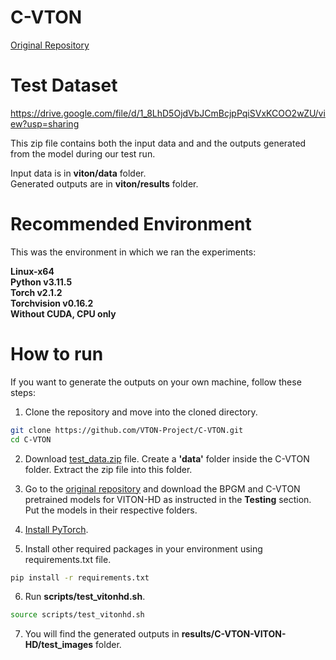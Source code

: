# C-VTON

[Original Repository](https://github.com/benquick123/C-VTON)

# Test Dataset

https://drive.google.com/file/d/1_8LhD5OjdVbJCmBcjpPqiSVxKCOO2wZU/view?usp=sharing

This zip file contains both the input data and and the outputs generated from the model during our test run.

Input data is in **viton/data** folder.  
Generated outputs are in **viton/results** folder.

# Recommended Environment

This was the environment in which we ran the experiments:  

**Linux-x64**  
**Python v3.11.5**  
**Torch v2.1.2**  
**Torchvision v0.16.2**  
**Without CUDA, CPU only**

# How to run

If you want to generate the outputs on your own machine, follow these steps:

1. Clone the repository and move into the cloned directory.
```bash
git clone https://github.com/VTON-Project/C-VTON.git
cd C-VTON
```

2. Download [test_data.zip](https://drive.google.com/file/d/1_8LhD5OjdVbJCmBcjpPqiSVxKCOO2wZU/view?usp=sharing) file. Create a **'data'** folder inside the C-VTON folder. Extract the zip file into this folder.

3. Go to the [original repository](https://github.com/benquick123/C-VTON#testing) and download the BPGM and C-VTON pretrained models for VITON-HD as instructed in the **Testing** section. Put the models in their respective folders.

4. [Install PyTorch](https://pytorch.org/get-started/locally/).

5. Install other required packages in your environment using requirements.txt file.
```bash
pip install -r requirements.txt
```

6. Run **scripts/test_vitonhd.sh**.
```bash
source scripts/test_vitonhd.sh
```

7. You will find the generated outputs in **results/C-VTON-VITON-HD/test_images** folder.
